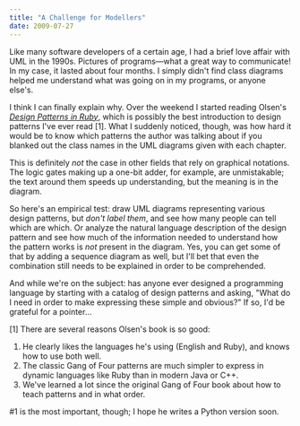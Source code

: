 ```yaml
---
title: "A Challenge for Modellers"
date: 2009-07-27
---
```

Like many software developers of a certain age, I had a brief love affair with UML in the 1990s. Pictures of programs—what a great way to communicate! In my case, it lasted about four months. I simply didn't find class diagrams helped me understand what was going on in my programs, or anyone else's.

I think I can finally explain why. Over the weekend I started reading Olsen's <a href="http://www.amazon.com/Design-Patterns-Ruby-Addison-Wesley-Professional/dp/0321490452"><em>Design Patterns in Ruby</em></a>, which is possibly the best introduction to design patterns I've ever read [1]. What I suddenly noticed, though, was how hard it would be to know which patterns the author was talking about if you blanked out the class names in the UML diagrams given with each chapter.

This is definitely <em>not</em> the case in other fields that rely on graphical notations. The logic gates making up a one-bit adder, for example, are unmistakable; the text around them speeds up understanding, but the meaning is in the diagram.

So here's an empirical test: draw UML diagrams representing various design patterns, but <em>don't label them</em>, and see how many people can tell which are which. Or analyze the natural language description of the design pattern and see how much of the information needed to understand how the pattern works is <em>not</em> present in the diagram. Yes, you can get some of that by adding a sequence diagram as well, but I'll bet that even the combination still needs to be explained in order to be comprehended.

And while we're on the subject: has anyone ever designed a programming language by starting with a catalog of design patterns and asking, "What do I need in order to make expressing these simple and obvious?"  If so, I'd be grateful for a pointer…

[1] There are several reasons Olsen's book is so good:
<ol>
  <li>He clearly likes the languages he's using (English and Ruby), and knows how to use both well.</li>
  <li>The classic Gang of Four patterns are much simpler to express in dynamic languages like Ruby than in modern Java or C++.</li>
  <li>We've learned a lot since the original Gang of Four book about how to teach patterns and in what order.</li>
</ol>
#1 is the most important, though; I hope he writes a Python version soon.
